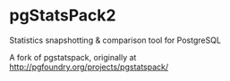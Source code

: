 # pgStatsPack2
Statistics snapshotting &amp; comparison tool for PostgreSQL

A fork of pgstatspack, originally at http://pgfoundry.org/projects/pgstatspack/
